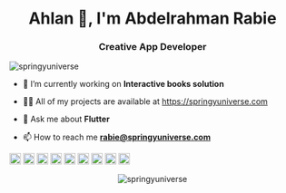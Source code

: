 <h1 align="center">Ahlan 👋, I'm Abdelrahman Rabie</h1>
<h3 align="center">Creative App Developer</h3>

<p align="left"> <img src="https://komarev.com/ghpvc/?username=springyuniverse" alt="springyuniverse" /> </p>

- 🔭 I’m currently working on **Interactive books solution**

- 👨‍💻 All of my projects are available at https://springyuniverse.com

- 💬 Ask me about **Flutter**


- 📫 How to reach me **rabie@springyuniverse.com**



<p align="left"><img src="https://devicons.github.io/devicon/devicon.git/icons/react/react-original-wordmark.svg" alt="react" width="20" height="20"/> <img src="https://devicons.github.io/devicon/devicon.git/icons/bootstrap/bootstrap-plain.svg" alt="bootstrap" width="20" height="20"/> <img src="https://devicons.github.io/devicon/devicon.git/icons/html5/html5-original-wordmark.svg" alt="html5" width="20" height="20"/> <img src="https://devicons.github.io/devicon/devicon.git/icons/java/java-original-wordmark.svg" alt="java" width="20" height="20"/> <img src="https://devicons.github.io/devicon/devicon.git/icons/javascript/javascript-original.svg" alt="javascript" width="20" height="20"/> <img src="https://devicons.github.io/devicon/devicon.git/icons/mongodb/mongodb-original-wordmark.svg" alt="mongodb" width="20" height="20"/> <img src="https://devicons.github.io/devicon/devicon.git/icons/mysql/mysql-original-wordmark.svg" alt="mysql" width="20" height="20"/> <img src="https://devicons.github.io/devicon/devicon.git/icons/nodejs/nodejs-original-wordmark.svg" alt="nodejs" width="20" height="20"/> <img src="https://cdn.jsdelivr.net/npm/simple-icons@3.1.0/icons/flutter.svg" alt="flutter" width="20" height="20"/></p><p align="center"> <img src="https://github-readme-stats.vercel.app/api?username=springyuniverse&show_icons=true" alt="springyuniverse" /> </p>


